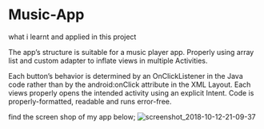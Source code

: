# Music-App

what i learnt and applied in this project


The app’s structure is suitable for a music player app.
Properly using array list and custom adapter to inflate views in multiple Activities.

Each button’s behavior is determined by an OnClickListener in the Java code rather than by the android:onClick attribute in the XML Layout.
Each views properly opens the intended activity using an explicit Intent.
Code is properly-formatted, readable and runs error-free.

find the screen shop of my app below;
![screenshot_2018-10-12-21-09-37](https://user-images.githubusercontent.com/38193029/46891965-a62f4500-ce63-11e8-88ea-3a6d74d1d957.png)
